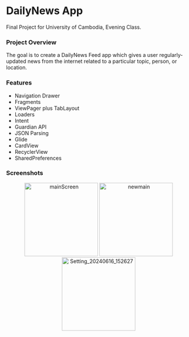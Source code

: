 # DailyNews App
Final Project for University of Cambodia,
Evening Class.

### Project Overview

The goal is to create a DailyNews Feed app which gives a user regularly-updated news from the internet 
related to a particular topic, person, or location.

### Features

* Navigation Drawer
* Fragments
* ViewPager plus TabLayout
* Loaders
* Intent
* Guardian API
* JSON Parsing
* Glide
* CardView
* RecyclerView
* SharedPreferences

### Screenshots
<p align="center">
  <img src="https://github.com/TouchSeyha/NewsFeedApp/assets/126103757/413ba15a-19e7-4800-a1eb-158530b00537" alt="mainScreen" width="200" />
  <img src="https://github.com/TouchSeyha/NewsFeedApp/assets/126103757/13366eef-3d26-4bfb-8ef8-74ab713bf232" alt="newmain" width="200" />
  <img src="https://github.com/TouchSeyha/NewsFeedApp/assets/126103757/9b4c3bf4-0a85-4717-8ffc-d55ae1fdd095" alt="Setting_20240616_152627" width="200" />
</p>


